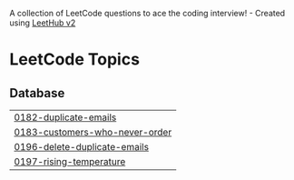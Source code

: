 A collection of LeetCode questions to ace the coding interview! - Created using [LeetHub v2](https://github.com/arunbhardwaj/LeetHub-2.0)
<!---LeetCode Topics Start-->
# LeetCode Topics
## Database
|  |
| ------- |
| [0182-duplicate-emails](https://github.com/Preetbbhalala/Leetcode/tree/master/0182-duplicate-emails) |
| [0183-customers-who-never-order](https://github.com/Preetbbhalala/Leetcode/tree/master/0183-customers-who-never-order) |
| [0196-delete-duplicate-emails](https://github.com/Preetbbhalala/Leetcode/tree/master/0196-delete-duplicate-emails) |
| [0197-rising-temperature](https://github.com/Preetbbhalala/Leetcode/tree/master/0197-rising-temperature) |
<!---LeetCode Topics End-->